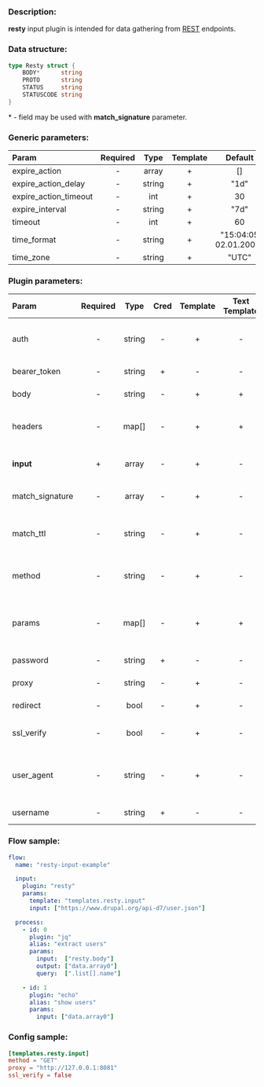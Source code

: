 ### Description:

**resty** input plugin is intended for data gathering from [REST](https://en.wikipedia.org/wiki/Representational_state_transfer) endpoints.

### Data structure:

```go
type Resty struct {
	BODY*      string
	PROTO      string
	STATUS     string
	STATUSCODE string
}
```

&ast; - field may be used with **match_signature** parameter.

### Generic parameters:

| Param                 | Required |  Type  | Template |        Default        |
|:----------------------|:--------:|:------:|:--------:|:---------------------:|
| expire_action         |    -     | array  |    +     |          []           |
| expire_action_delay   |    -     | string |    +     |         "1d"          |
| expire_action_timeout |    -     |  int   |    +     |          30           |
| expire_interval       |    -     | string |    +     |         "7d"          |
| timeout               |    -     |  int   |    +     |          60           |
| time_format           |    -     | string |    +     | "15:04:05 02.01.2006" |
| time_zone             |    -     | string |    +     |         "UTC"         |


### Plugin parameters:

| Param           | Required | Type   | Cred | Template | Text Template | Default           | Example                         | Description                                |
|:----------------|:--------:|:------:|:----:|:--------:|:-------------:|:-----------------:|:-------------------------------:|:-------------------------------------------|
| auth            | -        | string | -    | +        | -             | ""                | "basic"                         | Auth method (basic, bearer).               |
| bearer_token    | -        | string | +    | -        | -             | ""                | "qwerty"                        | Bearer token.                              |
| body            | -        | string | -    | +        | +             | ""                | "{"foo": "bar"}"                | Request body.                              |
| headers         | -        | map[]  | -    | +        | +             | map[]             | see example                     | Dynamic list of request headers.           |
| **input**       | +        | array  | -    | +        | -             | "[]"              | ["https://freegeoip.app/json/"] | List of REST endpoints.                    |
| match_signature | -        | array  | -    | +        | -             | "[]"              | ["resty.body"]                  | Match new articles by signature.           |
| match_ttl       | -        | string | -    | +        | -             | "1d"              | "24h"                           | TTL (Time To Live) for matched signatures. |
| method          | -        | string | -    | +        | -             | "GET"             | "POST"                          | Request method (GET, POST).                |
| params          | -        | map[]  | -    | +        | +             | map[]             | see example                     | Dynamic list of request query parameters.  |
| password        | -        | string | +    | -        | -             | ""                | ""                              | Basic auth password.                       |
| proxy           | -        | string | -    | +        | -             | ""                | "http://127.0.0.1:8080"         | Proxy settings.                            |
| redirect        | -        | bool   | -    | +        | -             | true              | false                           | Follow redirects.                          |
| ssl_verify      | -        | bool   | -    | +        | -             | true              | false                           | Verify server certificate.                 |
| user_agent      | -        | string | -    | +        | -             | "gosquito v3.9.1" | "webchela 1.0"                  | Custom User-Agent for feed access.         |
| username        | -        | string | +    | -        | -             | ""                | ""                              | Basic auth username.                       |


### Flow sample:

```yaml
flow:
  name: "resty-input-example"

  input:
    plugin: "resty"
    params:
      template: "templates.resty.input"
      input: ["https://www.drupal.org/api-d7/user.json"]

  process:
    - id: 0
      plugin: "jq"
      alias: "extract users"
      params:
        input:  ["resty.body"]
        output: ["data.array0"]
        query:  [".list[].name"]

    - id: 1
      plugin: "echo"
      alias: "show users"
      params:
        input: ["data.array0"]

```

### Config sample:

```toml
[templates.resty.input]
method = "GET"
proxy = "http://127.0.0.1:8081"
ssl_verify = false
```



